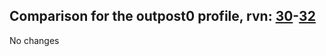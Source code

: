 ## Comparison for the outpost0 profile, rvn: [30](https://github.com/PRO100KatYT/FortniteProfileRevisions/tree/main/profiles/outpost0/30%20outpost0.json)-[32](https://github.com/PRO100KatYT/FortniteProfileRevisions/tree/main/profiles/outpost0/32%20outpost0.json)

No changes
